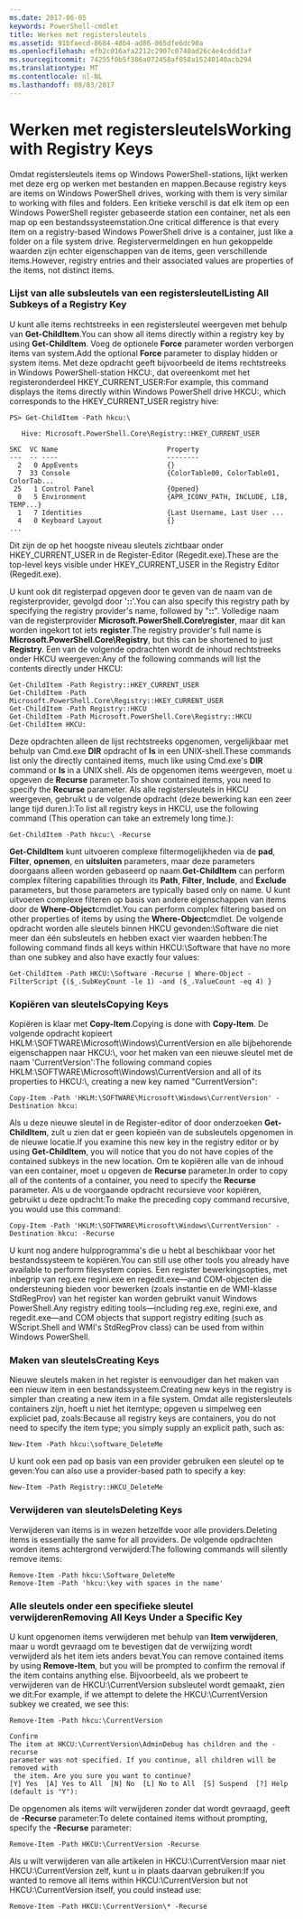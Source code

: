 ```yaml
---
ms.date: 2017-06-05
keywords: PowerShell-cmdlet
title: Werken met registersleutels
ms.assetid: 91bfaecd-8684-48b4-ad86-065dfe6dc90a
ms.openlocfilehash: efb2c016afa2212c2907c0740ad26c4e4cddd3af
ms.sourcegitcommit: 74255f0b5f386a072458af058a15240140acb294
ms.translationtype: MT
ms.contentlocale: nl-NL
ms.lasthandoff: 08/03/2017
---
```

# <a name="working-with-registry-keys"></a><span data-ttu-id="df537-103">Werken met registersleutels</span><span class="sxs-lookup"><span data-stu-id="df537-103">Working with Registry Keys</span></span>
<span data-ttu-id="df537-104">Omdat registersleutels items op Windows PowerShell-stations, lijkt werken met deze erg op werken met bestanden en mappen.</span><span class="sxs-lookup"><span data-stu-id="df537-104">Because registry keys are items on Windows PowerShell drives, working with them is very similar to working with files and folders.</span></span> <span data-ttu-id="df537-105">Een kritieke verschil is dat elk item op een Windows PowerShell register gebaseerde station een container, net als een map op een bestandssysteemstation.</span><span class="sxs-lookup"><span data-stu-id="df537-105">One critical difference is that every item on a registry-based Windows PowerShell drive is a container, just like a folder on a file system drive.</span></span> <span data-ttu-id="df537-106">Registervermeldingen en hun gekoppelde waarden zijn echter eigenschappen van de items, geen verschillende items.</span><span class="sxs-lookup"><span data-stu-id="df537-106">However, registry entries and their associated values are properties of the items, not distinct items.</span></span>

### <a name="listing-all-subkeys-of-a-registry-key"></a><span data-ttu-id="df537-107">Lijst van alle subsleutels van een registersleutel</span><span class="sxs-lookup"><span data-stu-id="df537-107">Listing All Subkeys of a Registry Key</span></span>
<span data-ttu-id="df537-108">U kunt alle items rechtstreeks in een registersleutel weergeven met behulp van **Get-ChildItem**.</span><span class="sxs-lookup"><span data-stu-id="df537-108">You can show all items directly within a registry key by using **Get-ChildItem**.</span></span> <span data-ttu-id="df537-109">Voeg de optionele **Force** parameter worden verborgen items van system.</span><span class="sxs-lookup"><span data-stu-id="df537-109">Add the optional **Force** parameter to display hidden or system items.</span></span> <span data-ttu-id="df537-110">Met deze opdracht geeft bijvoorbeeld de items rechtstreeks in Windows PowerShell-station HKCU:, dat overeenkomt met het registeronderdeel HKEY_CURRENT_USER:</span><span class="sxs-lookup"><span data-stu-id="df537-110">For example, this command displays the items directly within Windows PowerShell drive HKCU:, which corresponds to the HKEY_CURRENT_USER registry hive:</span></span>

```
PS> Get-ChildItem -Path hkcu:\

   Hive: Microsoft.PowerShell.Core\Registry::HKEY_CURRENT_USER

SKC  VC Name                           Property
---  -- ----                           --------
  2   0 AppEvents                      {}
  7  33 Console                        {ColorTable00, ColorTable01, ColorTab...
 25   1 Control Panel                  {Opened}
  0   5 Environment                    {APR_ICONV_PATH, INCLUDE, LIB, TEMP...}
  1   7 Identities                     {Last Username, Last User ...
  4   0 Keyboard Layout                {}
...
```

<span data-ttu-id="df537-111">Dit zijn de op het hoogste niveau sleutels zichtbaar onder HKEY_CURRENT_USER in de Register-Editor (Regedit.exe).</span><span class="sxs-lookup"><span data-stu-id="df537-111">These are the top-level keys visible under HKEY_CURRENT_USER in the Registry Editor (Regedit.exe).</span></span>

<span data-ttu-id="df537-112">U kunt ook dit registerpad opgeven door te geven van de naam van de registerprovider, gevolgd door '**::**'.</span><span class="sxs-lookup"><span data-stu-id="df537-112">You can also specify this registry path by specifying the registry provider's name, followed by "**::**".</span></span> <span data-ttu-id="df537-113">Volledige naam van de registerprovider **Microsoft.PowerShell.Core\\register**, maar dit kan worden ingekort tot iets **register**.</span><span class="sxs-lookup"><span data-stu-id="df537-113">The registry provider's full name is **Microsoft.PowerShell.Core\\Registry**, but this can be shortened to just **Registry**.</span></span> <span data-ttu-id="df537-114">Een van de volgende opdrachten wordt de inhoud rechtstreeks onder HKCU weergeven:</span><span class="sxs-lookup"><span data-stu-id="df537-114">Any of the following commands will list the contents directly under HKCU:</span></span>

```
Get-ChildItem -Path Registry::HKEY_CURRENT_USER
Get-ChildItem -Path Microsoft.PowerShell.Core\Registry::HKEY_CURRENT_USER
Get-ChildItem -Path Registry::HKCU
Get-ChildItem -Path Microsoft.PowerShell.Core\Registry::HKCU
Get-ChildItem HKCU:
```

<span data-ttu-id="df537-115">Deze opdrachten alleen de lijst rechtstreeks opgenomen, vergelijkbaar met behulp van Cmd.exe **DIR** opdracht of **ls** in een UNIX-shell.</span><span class="sxs-lookup"><span data-stu-id="df537-115">These commands list only the directly contained items, much like using Cmd.exe's **DIR** command or **ls** in a UNIX shell.</span></span> <span data-ttu-id="df537-116">Als de opgenomen items weergeven, moet u opgeven de **Recurse** parameter.</span><span class="sxs-lookup"><span data-stu-id="df537-116">To show contained items, you need to specify the **Recurse** parameter.</span></span> <span data-ttu-id="df537-117">Als alle registersleutels in HKCU weergeven, gebruikt u de volgende opdracht (deze bewerking kan een zeer lange tijd duren.):</span><span class="sxs-lookup"><span data-stu-id="df537-117">To list all registry keys in HKCU, use the following command (This operation can take an extremely long time.):</span></span>

```
Get-ChildItem -Path hkcu:\ -Recurse
```

<span data-ttu-id="df537-118">**Get-ChildItem** kunt uitvoeren complexe filtermogelijkheden via de **pad**, **Filter**, **opnemen**, en **uitsluiten** parameters, maar deze parameters doorgaans alleen worden gebaseerd op naam.</span><span class="sxs-lookup"><span data-stu-id="df537-118">**Get-ChildItem** can perform complex filtering capabilities through its **Path**, **Filter**, **Include**, and **Exclude** parameters, but those parameters are typically based only on name.</span></span> <span data-ttu-id="df537-119">U kunt uitvoeren complexe filteren op basis van andere eigenschappen van items door de **Where-Object**cmdlet.</span><span class="sxs-lookup"><span data-stu-id="df537-119">You can perform complex filtering based on other properties of items by using the **Where-Object**cmdlet.</span></span> <span data-ttu-id="df537-120">De volgende opdracht worden alle sleutels binnen HKCU gevonden:\\Software die niet meer dan één subsleutels en hebben exact vier waarden hebben:</span><span class="sxs-lookup"><span data-stu-id="df537-120">The following command finds all keys within HKCU:\\Software that have no more than one subkey and also have exactly four values:</span></span>

```
Get-ChildItem -Path HKCU:\Software -Recurse | Where-Object -FilterScript {($_.SubKeyCount -le 1) -and ($_.ValueCount -eq 4) }
```

### <a name="copying-keys"></a><span data-ttu-id="df537-121">Kopiëren van sleutels</span><span class="sxs-lookup"><span data-stu-id="df537-121">Copying Keys</span></span>
<span data-ttu-id="df537-122">Kopiëren is klaar met **Copy-Item**.</span><span class="sxs-lookup"><span data-stu-id="df537-122">Copying is done with **Copy-Item**.</span></span> <span data-ttu-id="df537-123">De volgende opdracht kopieert HKLM:\\SOFTWARE\\Microsoft\\Windows\\CurrentVersion en alle bijbehorende eigenschappen naar HKCU:\\, voor het maken van een nieuwe sleutel met de naam 'CurrentVersion':</span><span class="sxs-lookup"><span data-stu-id="df537-123">The following command copies HKLM:\\SOFTWARE\\Microsoft\\Windows\\CurrentVersion and all of its properties to HKCU:\\, creating a new key named "CurrentVersion":</span></span>

```
Copy-Item -Path 'HKLM:\SOFTWARE\Microsoft\Windows\CurrentVersion' -Destination hkcu:
```

<span data-ttu-id="df537-124">Als u deze nieuwe sleutel in de Register-editor of door onderzoeken **Get-ChildItem**, zult u zien dat er geen kopieën van de subsleutels opgenomen in de nieuwe locatie.</span><span class="sxs-lookup"><span data-stu-id="df537-124">If you examine this new key in the registry editor or by using **Get-ChildItem**, you will notice that you do not have copies of the contained subkeys in the new location.</span></span> <span data-ttu-id="df537-125">Om te kopiëren alle van de inhoud van een container, moet u opgeven de **Recurse** parameter.</span><span class="sxs-lookup"><span data-stu-id="df537-125">In order to copy all of the contents of a container, you need to specify the **Recurse** parameter.</span></span> <span data-ttu-id="df537-126">Als u de voorgaande opdracht recursieve voor kopiëren, gebruikt u deze opdracht:</span><span class="sxs-lookup"><span data-stu-id="df537-126">To make the preceding copy command recursive, you would use this command:</span></span>

```
Copy-Item -Path 'HKLM:\SOFTWARE\Microsoft\Windows\CurrentVersion' -Destination hkcu: -Recurse
```

<span data-ttu-id="df537-127">U kunt nog andere hulpprogramma's die u hebt al beschikbaar voor het bestandssysteem te kopiëren.</span><span class="sxs-lookup"><span data-stu-id="df537-127">You can still use other tools you already have available to perform filesystem copies.</span></span> <span data-ttu-id="df537-128">Een register bewerkingsopties, met inbegrip van reg.exe regini.exe en regedit.exe—and COM-objecten die ondersteuning bieden voor bewerken (zoals instantie en de WMI-klasse StdRegProv) van het register kan worden gebruikt vanuit Windows PowerShell.</span><span class="sxs-lookup"><span data-stu-id="df537-128">Any registry editing tools—including reg.exe, regini.exe, and regedit.exe—and COM objects that support registry editing (such as WScript.Shell and WMI's StdRegProv class) can be used from within Windows PowerShell.</span></span>

### <a name="creating-keys"></a><span data-ttu-id="df537-129">Maken van sleutels</span><span class="sxs-lookup"><span data-stu-id="df537-129">Creating Keys</span></span>
<span data-ttu-id="df537-130">Nieuwe sleutels maken in het register is eenvoudiger dan het maken van een nieuw item in een bestandssysteem.</span><span class="sxs-lookup"><span data-stu-id="df537-130">Creating new keys in the registry is simpler than creating a new item in a file system.</span></span> <span data-ttu-id="df537-131">Omdat alle registersleutels containers zijn, hoeft u niet het itemtype; opgeven u simpelweg een expliciet pad, zoals:</span><span class="sxs-lookup"><span data-stu-id="df537-131">Because all registry keys are containers, you do not need to specify the item type; you simply supply an explicit path, such as:</span></span>

```
New-Item -Path hkcu:\software_DeleteMe
```

<span data-ttu-id="df537-132">U kunt ook een pad op basis van een provider gebruiken een sleutel op te geven:</span><span class="sxs-lookup"><span data-stu-id="df537-132">You can also use a provider-based path to specify a key:</span></span>

```
New-Item -Path Registry::HKCU_DeleteMe
```

### <a name="deleting-keys"></a><span data-ttu-id="df537-133">Verwijderen van sleutels</span><span class="sxs-lookup"><span data-stu-id="df537-133">Deleting Keys</span></span>
<span data-ttu-id="df537-134">Verwijderen van items is in wezen hetzelfde voor alle providers.</span><span class="sxs-lookup"><span data-stu-id="df537-134">Deleting items is essentially the same for all providers.</span></span> <span data-ttu-id="df537-135">De volgende opdrachten worden items achtergrond verwijderd:</span><span class="sxs-lookup"><span data-stu-id="df537-135">The following commands will silently remove items:</span></span>

```
Remove-Item -Path hkcu:\Software_DeleteMe
Remove-Item -Path 'hkcu:\key with spaces in the name'
```

### <a name="removing-all-keys-under-a-specific-key"></a><span data-ttu-id="df537-136">Alle sleutels onder een specifieke sleutel verwijderen</span><span class="sxs-lookup"><span data-stu-id="df537-136">Removing All Keys Under a Specific Key</span></span>
<span data-ttu-id="df537-137">U kunt opgenomen items verwijderen met behulp van **Item verwijderen**, maar u wordt gevraagd om te bevestigen dat de verwijzing wordt verwijderd als het item iets anders bevat.</span><span class="sxs-lookup"><span data-stu-id="df537-137">You can remove contained items by using **Remove-Item**, but you will be prompted to confirm the removal if the item contains anything else.</span></span> <span data-ttu-id="df537-138">Bijvoorbeeld, als we probeert te verwijderen van de HKCU:\\CurrentVersion subsleutel wordt gemaakt, zien we dit:</span><span class="sxs-lookup"><span data-stu-id="df537-138">For example, if we attempt to delete the HKCU:\\CurrentVersion subkey we created, we see this:</span></span>

```
Remove-Item -Path hkcu:\CurrentVersion

Confirm
The item at HKCU:\CurrentVersion\AdminDebug has children and the -recurse
parameter was not specified. If you continue, all children will be removed with
 the item. Are you sure you want to continue?
[Y] Yes  [A] Yes to All  [N] No  [L] No to All  [S] Suspend  [?] Help
(default is "Y"):
```

<span data-ttu-id="df537-139">De opgenomen als items wilt verwijderen zonder dat wordt gevraagd, geeft de **-Recurse** parameter:</span><span class="sxs-lookup"><span data-stu-id="df537-139">To delete contained items without prompting, specify the **-Recurse** parameter:</span></span>

```
Remove-Item -Path HKCU:\CurrentVersion -Recurse
```

<span data-ttu-id="df537-140">Als u wilt verwijderen van alle artikelen in HKCU:\\CurrentVersion maar niet HKCU:\\CurrentVersion zelf, kunt u in plaats daarvan gebruiken:</span><span class="sxs-lookup"><span data-stu-id="df537-140">If you wanted to remove all items within HKCU:\\CurrentVersion but not HKCU:\\CurrentVersion itself, you could instead use:</span></span>

```
Remove-Item -Path HKCU:\CurrentVersion\* -Recurse
```

